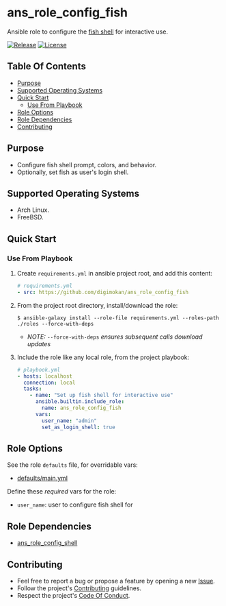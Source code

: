 # ans_role_config_fish

Ansible role to configure the [fish shell](https://fishshell.com/) for interactive use.

[![Release](https://img.shields.io/github/release/digimokan/ans_role_config_fish.svg?label=release)](https://github.com/digimokan/ans_role_config_fish/releases/latest "Latest Release Notes")
[![License](https://img.shields.io/badge/license-MIT-blue.svg?label=license)](LICENSE.md "Project License")

## Table Of Contents

* [Purpose](#purpose)
* [Supported Operating Systems](#supported-operating-systems)
* [Quick Start](#quick-start)
    * [Use From Playbook](#use-from-playbook)
* [Role Options](#role-options)
* [Role Dependencies](#role-dependencies)
* [Contributing](#contributing)

## Purpose

* Configure fish shell prompt, colors, and behavior.
* Optionally, set fish as user's login shell.

## Supported Operating Systems

* Arch Linux.
* FreeBSD.

## Quick Start

### Use From Playbook

1. Create `requirements.yml` in ansible project root, and add this content:

   ```yaml
   # requirements.yml
   - src: https://github.com/digimokan/ans_role_config_fish
   ```

2. From the project root directory, install/download the role:

   ```shell
   $ ansible-galaxy install --role-file requirements.yml --roles-path ./roles --force-with-deps
   ```

   * _NOTE:_ `--force-with-deps` _ensures subsequent calls download updates_

3. Include the role like any local role, from the project playbook:

   ```yaml
   # playbook.yml
   - hosts: localhost
     connection: local
     tasks:
       - name: "Set up fish shell for interactive use"
         ansible.builtin.include_role:
           name: ans_role_config_fish
         vars:
           user_name: "admin"
           set_as_login_shell: true
   ```

## Role Options

See the role `defaults` file, for overridable vars:

  * [defaults/main.yml](../defaults/main.yml)

Define these _required_ vars for the role:

  * `user_name`: user to configure fish shell for

## Role Dependencies

* [ans_role_config_shell](https://github.com/digimokan/ans_role_config_shell)

## Contributing

* Feel free to report a bug or propose a feature by opening a new
  [Issue](https://github.com/digimokan/ans_role_config_fish/issues).
* Follow the project's [Contributing](CONTRIBUTING.md) guidelines.
* Respect the project's [Code Of Conduct](CODE_OF_CONDUCT.md).

